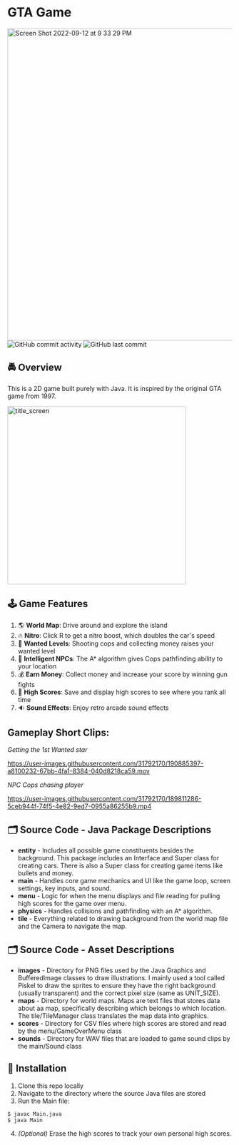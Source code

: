 # GTA Game
<img width="700" alt="Screen Shot 2022-09-12 at 9 33 29 PM" src="https://user-images.githubusercontent.com/31792170/189809441-d0935322-bb8a-40ad-b445-13f440e872e9.png">
<img alt="GitHub commit activity" src="https://img.shields.io/github/commit-activity/m/aaroncorona/GTA-Game">
<img alt="GitHub last commit" src="https://img.shields.io/github/last-commit/aaroncorona/GTA-Game">


## 🚔 Overview
This is a 2D game built purely with Java. It is inspired by the original GTA game from 1997.

<img width="400" alt="title_screen" src="https://user-images.githubusercontent.com/31792170/190886043-8ebd8a45-20d9-4ded-b653-f04b9ab379ce.png">


## 🕹️ Game Features
1. 🌎 **World Map**: Drive around and explore the island
2. 🔥 **Nitro**: Click R to get a nitro boost, which doubles the car's speed 
3. 🚨 **Wanted Levels**: Shooting cops and collecting money raises your wanted level
4. 🧠 **Intelligent NPCs**: The A* algorithm gives Cops pathfinding ability to your location
5. 💰 **Earn Money**: Collect money and increase your score by winning gun fights
6. 🥇 **High Scores**: Save and display high scores to see where you rank all time
7. 🔉 **Sound Effects**: Enjoy retro arcade sound effects

## Gameplay Short Clips:

*Getting the 1st Wanted star*

https://user-images.githubusercontent.com/31792170/190885397-a8100232-67bb-4fa1-8384-040d8218ca59.mov

*NPC Cops chasing player*

https://user-images.githubusercontent.com/31792170/189811286-5ceb944f-74f5-4e82-9ed7-0955a86255b9.mp4


## 🗂️ Source Code - Java Package Descriptions
* **entity** - Includes all possible game constituents besides the background. This package includes an Interface and Super class for creating cars. There is also a Super class for creating game items like bullets and money.
* **main** - Handles core game mechanics and UI like the game loop, screen settings, key inputs, and sound.
* **menu** -  Logic for when the menu displays and file reading for pulling high scores for the game over menu.
* **physics** - Handles collisions and pathfinding with an A* algorithm.
* **tile** - Everything related to drawing background from the world map file and the Camera to navigate the map.

## 🗂️ Source Code - Asset Descriptions
* **images** - Directory for PNG files used by the Java Graphics and BufferedImage classes to draw illustrations. I mainly used a tool called Piskel to draw the sprites to ensure they have the right background (usually transparent) and the correct pixel size (same as UNIT_SIZE).
* **maps** - Directory for world maps. Maps are text files that stores data about aa map, specifically describing which belongs to which location.  The tile/TileManager class translates the map data into graphics.
* **scores** - Directory for CSV files where high scores are stored and read by the menu/GameOverMenu class
* **sounds** - Directory for WAV files that are loaded to game sound clips by the main/Sound class


## 🚀 Installation
1. Clone this repo locally 
2. Navigate to the directory where the source Java files are stored
3. Run the Main file:
```
$ javac Main.java
$ java Main
```
4. *(Optional)* Erase the high scores to track your own personal high scores.
